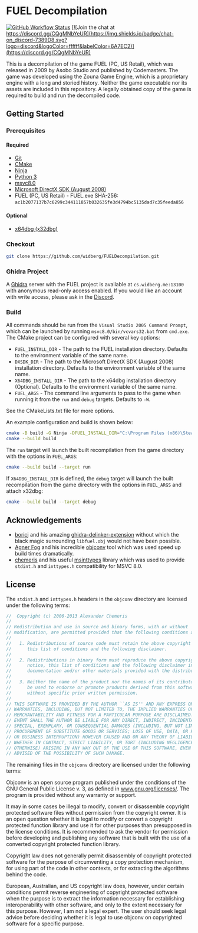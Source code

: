 # FUEL Decompilation

[![GitHub Workflow Status](https://img.shields.io/github/actions/workflow/status/widberg/FUELDecompilation/build.yml)](https://github.com/widberg/FUELDecompilation/actions)
[![Join the chat at https://discord.gg/CQgMNbYeUR](https://img.shields.io/badge/chat-on_discord-7389D8.svg?logo=discord&logoColor=ffffff&labelColor=6A7EC2)](https://discord.gg/CQgMNbYeUR)

This is a decompilation of the game FUEL (PC, US Retail), which was released in 2009 by Asobo Studio and published by Codemasters. The game was developed using the Zouna Game Engine, which is a proprietary engine with a long and storied history. Neither the game executable nor its assets are included in this repository. A legally obtained copy of the game is required to build and run the decompiled code.

## Getting Started

### Prerequisites

#### Required

* [Git](https://git-scm.com/)
* [CMake](https://cmake.org/)
* [Ninja](https://github.com/ninja-build/ninja)
* [Python 3](https://www.python.org/downloads/)
* [msvc8.0](https://github.com/widberg/msvc8.0)
* [Microsoft DirectX SDK (August 2008)](https://archive.org/details/dxsdk_aug08)
* FUEL (PC, US Retail) - FUEL.exe SHA-256: `ac1b2077137b7c6299c344111857b032635fe3d4794bc5135dad7c35feeda856`

#### Optional

* [x64dbg (x32dbg)](https://github.com/x64dbg/x64dbg)

### Checkout

```sh
git clone https://github.com/widberg/FUELDecompilation.git
```

### Ghidra Project

A [Ghidra](https://ghidra-sre.org/) server with the FUEL project is available at `cs.widberg.me:13100` with anonymous read-only access enabled. If you would like an account with write access, please ask in the [Discord](https://discord.gg/CQgMNbYeUR).

### Build

All commands should be run from the `Visual Studio 2005 Command Prompt`, which can be launched by running `msvc8.0/bin/vcvars32.bat` from `cmd.exe`. The CMake project can be configured with several key options:

* `FUEL_INSTALL_DIR` - The path to the FUEL installation directory. Defaults to the environment variable of the same name.
* `DXSDK_DIR` - The path to the Microsoft DirectX SDK (August 2008) installation directory. Defaults to the environment variable of the same name.
* `X64DBG_INSTALL_DIR` - The path to the x64dbg installation directory (Optional). Defaults to the environment variable of the same name.
* `FUEL_ARGS` - The command line arguments to pass to the game when running it from the `run` and `debug` targets. Defaults to `-W`.

See the CMakeLists.txt file for more options.

An example configuration and build is shown below:

```sh
cmake -B build -G Ninja -DFUEL_INSTALL_DIR="C:\Program Files (x86)\Steam\steamapps\common\FUEL" -DDXSDK_DIR="C:\Program Files (x86)\Microsoft DirectX SDK (August 2008)"
cmake --build build
```

The `run` target will launch the built recompilation from the game directory with the options in `FUEL_ARGS`:

```sh
cmake --build build --target run
```

If `X64DBG_INSTALL_DIR` is defined, the `debug` target will launch the built recompilation from the game directory with the options in `FUEL_ARGS` and attach x32dbg:

```sh
cmake --build build --target debug
```

## Acknowledgements

* [boricj](https://github.com/boricj) and his amazing [ghidra-delinker-extension](https://github.com/boricj/ghidra-delinker-extension) without which the black magic surrounding `libfuel.obj` would not have been possible.
* [Agner Fog](https://www.agner.org/) and his incredible [objconv](https://www.agner.org/optimize/#objconv) tool which was used speed up build times dramatically.
* [chemeris](https://github.com/chemeris) and his useful [msinttypes](https://github.com/chemeris/msinttypes) library which was used to provide `stdint.h` and `inttypes.h` compatibility for MSVC 8.0.

## License

The `stdint.h` and `inttypes.h` headers in the `objconv` directory are licensed under the following terms:

```c
//  Copyright (c) 2006-2013 Alexander Chemeris
// 
// Redistribution and use in source and binary forms, with or without
// modification, are permitted provided that the following conditions are met:
// 
//   1. Redistributions of source code must retain the above copyright notice,
//      this list of conditions and the following disclaimer.
// 
//   2. Redistributions in binary form must reproduce the above copyright
//      notice, this list of conditions and the following disclaimer in the
//      documentation and/or other materials provided with the distribution.
// 
//   3. Neither the name of the product nor the names of its contributors may
//      be used to endorse or promote products derived from this software
//      without specific prior written permission.
// 
// THIS SOFTWARE IS PROVIDED BY THE AUTHOR ``AS IS'' AND ANY EXPRESS OR IMPLIED
// WARRANTIES, INCLUDING, BUT NOT LIMITED TO, THE IMPLIED WARRANTIES OF
// MERCHANTABILITY AND FITNESS FOR A PARTICULAR PURPOSE ARE DISCLAIMED. IN NO
// EVENT SHALL THE AUTHOR BE LIABLE FOR ANY DIRECT, INDIRECT, INCIDENTAL,
// SPECIAL, EXEMPLARY, OR CONSEQUENTIAL DAMAGES (INCLUDING, BUT NOT LIMITED TO,
// PROCUREMENT OF SUBSTITUTE GOODS OR SERVICES; LOSS OF USE, DATA, OR PROFITS;
// OR BUSINESS INTERRUPTION) HOWEVER CAUSED AND ON ANY THEORY OF LIABILITY, 
// WHETHER IN CONTRACT, STRICT LIABILITY, OR TORT (INCLUDING NEGLIGENCE OR
// OTHERWISE) ARISING IN ANY WAY OUT OF THE USE OF THIS SOFTWARE, EVEN IF
// ADVISED OF THE POSSIBILITY OF SUCH DAMAGE.
```

The remaining files in the `objconv` directory are licensed under the following terms:

Objconv is an open source program published under the conditions of the GNU General
Public License v. 3, as defined in www.gnu.org/licenses/. The program is provided without
any warranty or support.

It may in some cases be illegal to modify, convert or disassemble copyright protected
software files without permission from the copyright owner. It is an open question whether it
is legal to modify or convert a copyright protected function library and use it for other
purposes than presupposed in the license conditions. It is recommended to ask the vendor
for permission before developing and publishing any software that is built with the use of a
converted copyright protected function library.

Copyright law does not generally permit disassembly of copyright protected software for the
purpose of circumventing a copy protection mechanism, for using part of the code in other
contexts, or for extracting the algorithms behind the code.

European, Australian, and US copyright law does, however, under certain conditions permit
reverse engineering of copyright protected software when the purpose is to extract the
information necessary for establishing interoperability with other software, and only to the
extent necessary for this purpose. However, I am not a legal expert. The user should seek
legal advice before deciding whether it is legal to use objconv on copyrighted software for a
specific purpose.

